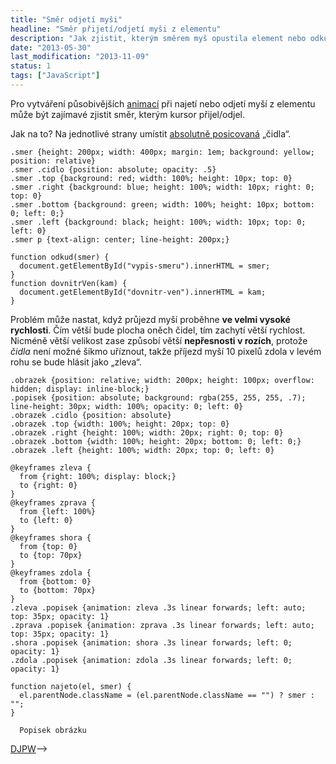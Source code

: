 ```yaml
---
title: "Směr odjetí myši"
headline: "Směr přijetí/odjetí myši z elementu"
description: "Jak zjistit, kterým směrem myš opustila element nebo odkud na něj přijela?"
date: "2013-05-30"
last_modification: "2013-11-09"
status: 1
tags: ["JavaScript"]
---
```


Pro vytváření působivějších [animací](/animace) při najetí nebo odjetí myší z elementu může být zajímavé zjistit směr, kterým kursor přijel/odjel.

Jak na to? Na jednotlivé strany umístit [absolutně posicovaná](/position#absolute) „čidla“.

    .smer {height: 200px; width: 400px; margin: 1em; background: yellow; position: relative}
    .smer .cidlo {position: absolute; opacity: .5}
    .smer .top {background: red; width: 100%; height: 10px; top: 0}
    .smer .right {background: blue; height: 100%; width: 10px; right: 0; top: 0}
    .smer .bottom {background: green; width: 100%; height: 10px; bottom: 0; left: 0;}
    .smer .left {background: black; height: 100%; width: 10px; top: 0; left: 0}
    .smer p {text-align: center; line-height: 200px;}

    function odkud(smer) {
      document.getElementById("vypis-smeru").innerHTML = smer;
    }
    function dovnitrVen(kam) {
      document.getElementById("dovnitr-ven").innerHTML = kam;
    }

Problém může nastat, když průjezd myší proběhne **ve velmi vysoké rychlosti**. Čím větší bude plocha oněch čidel, tím zachytí větší rychlost. Nicméně větší velikost zase způsobí větší  **nepřesnosti v rozích**, protože *čidla* není možné šikmo uříznout, takže příjezd myší 10 pixelů zdola v levém rohu se bude hlásit jako „zleva“.

    .obrazek {position: relative; width: 200px; height: 100px; overflow: hidden; display: inline-block;}
    .popisek {position: absolute; background: rgba(255, 255, 255, .7); line-height: 30px; width: 100%; opacity: 0; left: 0}
    .obrazek .cidlo {position: absolute}
    .obrazek .top {width: 100%; height: 20px; top: 0}
    .obrazek .right {height: 100%; width: 20px; right: 0; top: 0}
    .obrazek .bottom {width: 100%; height: 20px; bottom: 0; left: 0;}
    .obrazek .left {height: 100%; width: 20px; top: 0; left: 0}
    
    @keyframes zleva {
      from {right: 100%; display: block;}
      to {right: 0}
    }
    @keyframes zprava {
      from {left: 100%}
      to {left: 0}
    }
    @keyframes shora {
      from {top: 0}
      to {top: 70px}
    }
    @keyframes zdola {
      from {bottom: 0}
      to {bottom: 70px}
    }    
    .zleva .popisek {animation: zleva .3s linear forwards; left: auto; top: 35px; opacity: 1}
    .zprava .popisek {animation: zprava .3s linear forwards; left: auto; top: 35px; opacity: 1}
    .shora .popisek {animation: shora .3s linear forwards; left: 0; opacity: 1}
    .zdola .popisek {animation: zdola .3s linear forwards; left: 0; opacity: 1}    

    function najeto(el, smer) {
      el.parentNode.className = (el.parentNode.className == "") ? smer : "";
    }

      Popisek obrázku

[DJPW](http://diskuse.jakpsatweb.cz/?action=vthread&forum=8&topic=149113)-->
